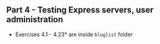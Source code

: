 ## Part 4 - Testing Express servers, user administration
- Exercises 4.1 - 4.23* are inside `bloglist` folder